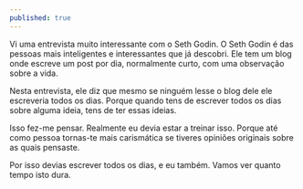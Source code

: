 ```yaml
---
published: true
---
```

Vi uma entrevista muito interessante com o Seth Godin.
O Seth Godin é das pessoas mais inteligentes e interessantes que já descobri. Ele tem um blog onde escreve um post por dia, normalmente curto, com uma observação sobre a vida.

Nesta entrevista, ele diz que mesmo se ninguém lesse o blog dele ele escreveria todos os dias. Porque quando tens de escrever todos os dias sobre alguma ideia, tens de ter essas ideias.

Isso fez-me pensar. Realmente eu devia estar a treinar isso. Porque até como pessoa tornas-te mais carismática se tiveres opiniões originais sobre as quais pensaste.

Por isso devias escrever todos os dias, e eu também. Vamos ver quanto tempo isto dura.
